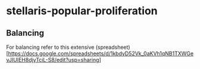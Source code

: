 # stellaris-popular-proliferation
## Balancing
For balancing refer to this extensive (spreadsheet)[https://docs.google.com/spreadsheets/d/1kbdyD52Vk_0aKVh1qNB1TXWGevJIUIEH8djyTciL-S8/edit?usp=sharing]
